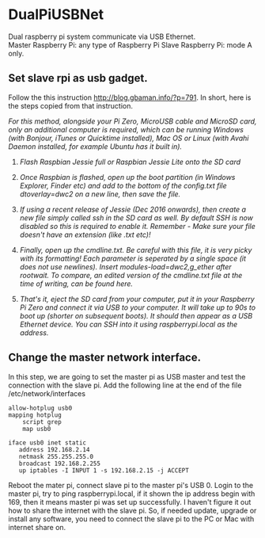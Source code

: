 # DualPiUSBNet
Dual raspberry pi system communicate via USB Ethernet.  
Master Raspberry Pi: any type of Raspberry Pi
Slave Raspberry Pi: mode A only.

##  Set slave rpi as usb gadget. 
Follow the this instruction http://blog.gbaman.info/?p=791. In short, here is the steps copied from that instruction. 

_For this method, alongside your Pi Zero, MicroUSB cable and MicroSD card, only an additional computer is required, which can be running Windows (with Bonjour, iTunes or Quicktime installed), Mac OS or Linux (with Avahi Daemon installed, for example Ubuntu has it built in)._

1. _Flash Raspbian Jessie full or Raspbian Jessie Lite onto the SD card_

2. _Once Raspbian is flashed, open up the boot partition (in Windows Explorer, Finder etc) and add to the bottom of the config.txt file dtoverlay=dwc2 on a new line, then save the file._

3. _If using a recent release of Jessie (Dec 2016 onwards), then create a new file simply called ssh in the SD card as well. By default SSH is now disabled so this is required to enable it. Remember - Make sure your file doesn't have an extension (like .txt etc)!_

4. _Finally, open up the cmdline.txt. Be careful with this file, it is very picky with its formatting! Each parameter is seperated by a single space (it does not use newlines). Insert modules-load=dwc2,g_ether after rootwait. To compare, an edited version of the cmdline.txt file at the time of writing, can be found here._

5. _That's it, eject the SD card from your computer, put it in your Raspberry Pi Zero and connect it via USB to your computer. It will take up to 90s to boot up (shorter on subsequent boots). It should then appear as a USB Ethernet device. You can SSH into it using raspberrypi.local as the address._

##  Change the master network interface. 

In this step, we are going to set the master pi as USB master and test the connection with the slave pi. Add the following line at the end of the file /etc/network/interfaces


    allow-hotplug usb0
    mapping hotplug
        script grep           
        map usb0
        
    iface usb0 inet static
       address 192.168.2.14       
       netmask 255.255.255.0      
       broadcast 192.168.2.255      
       up iptables -I INPUT 1 -s 192.168.2.15 -j ACCEPT
       
Reboot the mater pi, connect slave pi to the master pi's USB 0. Login to the master pi, try to ping raspberrypi.local, if it shown the ip address begin with 169, then it means master pi was set up successfully. I haven't figure it out how to share the internet with the slave pi. So, if needed update, upgrade or install any software, you need to connect the slave pi to the PC or Mac with internet share on. 
